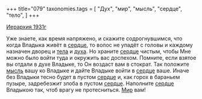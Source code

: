 +++
title="079"
taxonomies.tags = [
 "Дух",
 "мир",
 "мысль",
 "сердце",
 "тело",
]
+++

[Иерархия 1931г](/agni/1931)

Уже знаете, как время напряжено, и скажите содрогнувшимся, что когда Владыка живёт в [сердце](/tags/сердце), то волос не упадёт с головы и каждому назначен дворец и [тела](/tags/тело) и [духа](/tags/Дух). Но храните [сердце](/tags/сердце) чистым, чтобы Мне можно было войти туда и окружить вас доспехом. Помните, если взятое вы отдали в духе Владыке, то Он воздаст вам в стократ. Так положите [мысль](/tags/мысль) вашу ко Владыке и дайте Владыке войти в [сердце](/tags/сердце) ваше. Иначе без Владыки тесно будет в пустом [сердце](/tags/сердце) и, как горох в бараньем пузыре, задребезжит злоба в пустом [сердце](/tags/сердце). Наполните [сердце](/tags/сердце) Владыкою так, чтоб врагу не протесниться. [Мир](/tags/мир) вам!   

